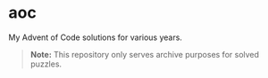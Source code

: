# aoc
My Advent of Code solutions for various years.

> **Note:** This repository only serves archive purposes for solved puzzles.
